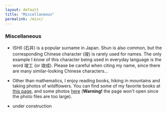 ```yaml
---
layout: default
title: "Miscellaneous"
permalink: /misc/
---
```


### Miscellaneous

- ISHII (石井) is a popular surname in Japan. Shun is also common, but the corresponding Chinese character (竣) is rarely used for names. The only example I know of this character being used in everyday language is the word 竣工 (or 竣成). Please be careful when citing my name, since there are many similar-looking Chinese characters...

- Other than mathematics, I enjoy reading books, hiking in mountains and taking photos of wildflowers. You can find some of my favorite books at [this page](/books), and some photos [here](/photos) (**Warning!** the page won't open since the photo files are too large).

- under construction
